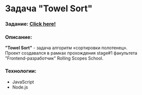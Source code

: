 # Задача "Towel Sort"
### Задание:  [Click here!](https://github.com/rolling-scopes-school/towel-sort/)


### Описание:
**"Towel Sort"** - задача алгоритм «сортировки полотенец».<br>
Проект создавался в рамках прохождения stage#1 факультета "Frontend-разработчик" Rolling Scopes School.<br>

### Технологии:
- JavaScript
- Node.js
